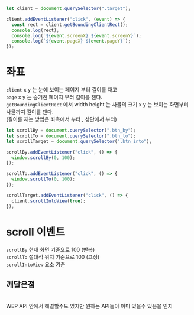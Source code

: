 ```js
let client = document.querySelector(".target");

client.addEventListener("click", (event) => {
  const rect = client.getBoundingClientRect();
  console.log(rect);
  console.log(`${event.screenX} ${event.screenY}`);
  console.log(`${event.pageX} ${event.pageY}`);
});
```

# 좌표

`client` x y 는 눈에 보이는 페이지 부터 길이를 재고 <br>
`page` x y 는 숨겨진 페이지 부터 길이를 잰다.<br>
`getBoundingClientRect` 에서 width height 는 사물의 크기
x y 는 보이는 화면부터 사물까지 길이를 잰다.<br> (길이를 재는 방법은 좌측에서 부터 , 상단에서 부터)

```js
let scrollBy = document.querySelector(".btn_by");
let scrollTo = document.querySelector(".btn_to");
let scrollTarget = document.querySelector(".btn_into");

scrollBy.addEventListener("click", () => {
  window.scrollBy(0, 100);
});

scrollTo.addEventListener("click", () => {
  window.scrollTo(0, 100);
});

scrollTarget.addEventListener("click", () => {
  client.scrollIntoView(true);
});
```

# scroll 이벤트

`scrollBy` 현재 화면 기준으로 100 (반복)<br>
`scrollTo` 절대적 위치 기준으로 100 (고정)<br>
`scrollIntoView` 요소 기준

## 깨달은점

<br>
WEP API 안에서 해결할수도 있지만
원하는 API들이 이미 있을수 있음을 인지

